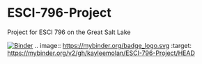 # ESCI-796-Project
Project for ESCI 796 on the Great Salt Lake

[![Binder](https://mybinder.org/badge_logo.svg)](https://mybinder.org/v2/gh/kayleemolan/ESCI-796-Project/HEAD)
.. image:: https://mybinder.org/badge_logo.svg
 :target: https://mybinder.org/v2/gh/kayleemolan/ESCI-796-Project/HEAD
